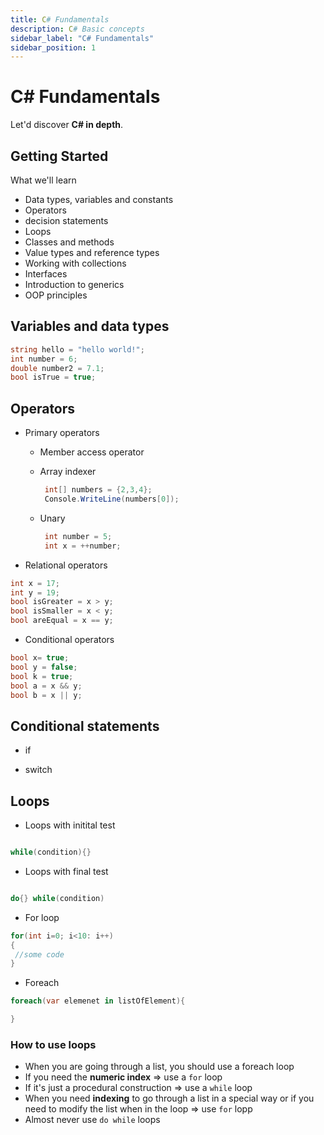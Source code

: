 ```yaml
---
title: C# Fundamentals
description: C# Basic concepts
sidebar_label: "C# Fundamentals"
sidebar_position: 1
---
```


# C# Fundamentals

Let'd discover **C# in depth**.

## Getting Started

What we'll learn

- Data types, variables and constants
- Operators
- decision statements
- Loops
- Classes and methods
- Value types and reference types
- Working with collections
- Interfaces
- Introduction to generics
- OOP principles

## Variables and data types

```csharp
string hello = "hello world!";
int number = 6;
double number2 = 7.1;
bool isTrue = true;
```

## Operators

- Primary operators

  - Member access operator
  - Array indexer

    ```csharp
     int[] numbers = {2,3,4};
     Console.WriteLine(numbers[0]);
    ```

  - Unary
    ```csharp
     int number = 5;
     int x = ++number;
    ```

- Relational operators

```csharp
int x = 17;
int y = 19;
bool isGreater = x > y;
bool isSmaller = x < y;
bool areEqual = x == y;
```

- Conditional operators

```csharp
bool x= true;
bool y = false;
bool k = true;
bool a = x && y;
bool b = x || y;
```

## Conditional statements

- if

- switch

## Loops

- Loops with initital test

```csharp

while(condition){}

```

- Loops with final test

```csharp

do{} while(condition)

```

- For loop

```csharp
for(int i=0; i<10: i++)
{
 //some code
}
```

- Foreach

```csharp
foreach(var elemenet in listOfElement){

}
```

### How to use loops

- When you are going through a list, you should use a foreach loop
- If you need the **numeric index** => use a `for` loop
- If it's just a procedural construction => use a `while` loop
- When you need **indexing** to go through a list in a special way or if you need to modify the list when in the loop => use `for` lopp
- Almost never use `do while` loops
